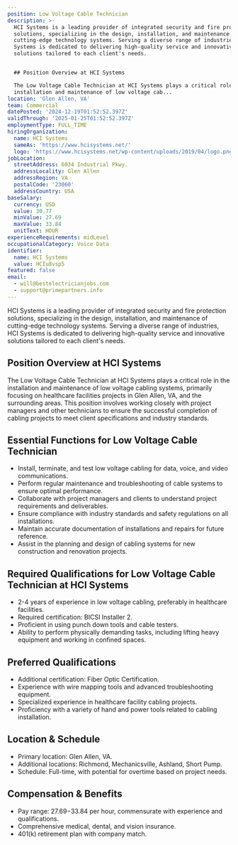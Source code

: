 ```yaml
---
position: Low Voltage Cable Technician
description: >-
  HCI Systems is a leading provider of integrated security and fire protection
  solutions, specializing in the design, installation, and maintenance of
  cutting-edge technology systems. Serving a diverse range of industries, HCI
  Systems is dedicated to delivering high-quality service and innovative
  solutions tailored to each client's needs.


  ## Position Overview at HCI Systems

  The Low Voltage Cable Technician at HCI Systems plays a critical role in the
  installation and maintenance of low voltage cab...
location: 'Glen Allen, VA'
team: Commercial
datePosted: '2024-12-19T01:52:52.397Z'
validThrough: '2025-01-25T01:52:52.397Z'
employmentType: FULL_TIME
hiringOrganization:
  name: HCI Systems
  sameAs: 'https://www.hcisystems.net/'
  logo: 'https://www.hcisystems.net/wp-content/uploads/2019/04/logo.png'
jobLocation:
  streetAddress: 6034 Industrial Pkwy.
  addressLocality: Glen Allen
  addressRegion: VA
  postalCode: '23060'
  addressCountry: USA
baseSalary:
  currency: USD
  value: 30.77
  minValue: 27.69
  maxValue: 33.84
  unitText: HOUR
experienceRequirements: midLevel
occupationalCategory: Voice Data
identifier:
  name: HCI Systems
  value: HCIu8vsp5
featured: false
email:
  - will@bestelectricianjobs.com
  - support@primepartners.info
---
```




HCI Systems is a leading provider of integrated security and fire protection solutions, specializing in the design, installation, and maintenance of cutting-edge technology systems. Serving a diverse range of industries, HCI Systems is dedicated to delivering high-quality service and innovative solutions tailored to each client's needs.

## Position Overview at HCI Systems
The Low Voltage Cable Technician at HCI Systems plays a critical role in the installation and maintenance of low voltage cabling systems, primarily focusing on healthcare facilities projects in Glen Allen, VA, and the surrounding areas. This position involves working closely with project managers and other technicians to ensure the successful completion of cabling projects to meet client specifications and industry standards.

## Essential Functions for Low Voltage Cable Technician
- Install, terminate, and test low voltage cabling for data, voice, and video communications.
- Perform regular maintenance and troubleshooting of cable systems to ensure optimal performance.
- Collaborate with project managers and clients to understand project requirements and deliverables.
- Ensure compliance with industry standards and safety regulations on all installations.
- Maintain accurate documentation of installations and repairs for future reference.
- Assist in the planning and design of cabling systems for new construction and renovation projects.

## Required Qualifications for Low Voltage Cable Technician at HCI Systems
- 2-4 years of experience in low voltage cabling, preferably in healthcare facilities.
- Required certification: BICSI Installer 2.
- Proficient in using punch down tools and cable testers.
- Ability to perform physically demanding tasks, including lifting heavy equipment and working in confined spaces.

## Preferred Qualifications
- Additional certification: Fiber Optic Certification.
- Experience with wire mapping tools and advanced troubleshooting equipment.
- Specialized experience in healthcare facility cabling projects.
- Proficiency with a variety of hand and power tools related to cabling installation.

## Location & Schedule
- Primary location: Glen Allen, VA.
- Additional locations: Richmond, Mechanicsville, Ashland, Short Pump.
- Schedule: Full-time, with potential for overtime based on project needs.

## Compensation & Benefits
- Pay range: $27.69-$33.84 per hour, commensurate with experience and qualifications.
- Comprehensive medical, dental, and vision insurance.
- 401(k) retirement plan with company match.
